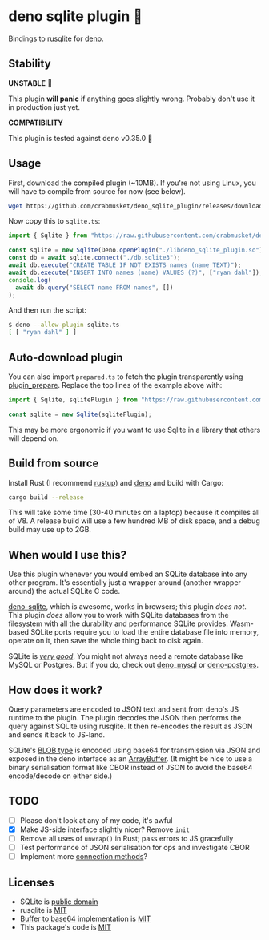# deno sqlite plugin :seedling:

Bindings to [rusqlite](https://github.com/jgallagher/rusqlite) for [deno](https://deno.land).

## Stability

**UNSTABLE** :rotating_light:

This plugin **will panic** if anything goes slightly wrong.
Probably don't use it in production just yet.

**COMPATIBILITY**

This plugin is tested against deno v0.35.0 🦕

## Usage

First, download the compiled plugin (~10MB).
If you're not using Linux, you will have to compile from source for now (see below).

```bash
wget https://github.com/crabmusket/deno_sqlite_plugin/releases/download/v0.2/libdeno_sqlite_plugin.so
```

Now copy this to `sqlite.ts`:

```ts
import { Sqlite } from "https://raw.githubusercontent.com/crabmusket/deno_sqlite_plugin/v0.2/src/mod.ts";

const sqlite = new Sqlite(Deno.openPlugin("./libdeno_sqlite_plugin.so"));
const db = await sqlite.connect("./db.sqlite3");
await db.execute("CREATE TABLE IF NOT EXISTS names (name TEXT)");
await db.execute("INSERT INTO names (name) VALUES (?)", ["ryan dahl"]);
console.log(
  await db.query("SELECT name FROM names", [])
);
```

And then run the script:

```bash
$ deno --allow-plugin sqlite.ts
[ [ "ryan dahl" ] ]
```

## Auto-download plugin

You can also import `prepared.ts` to fetch the plugin transparently using [plugin_prepare](https://github.com/manyuanrong/deno-plugin-prepare).
Replace the top lines of the example above with:

```ts
import { Sqlite, sqlitePlugin } from "https://raw.githubusercontent.com/crabmusket/deno_sqlite_plugin/v0.2/src/prepared.ts";

const sqlite = new Sqlite(sqlitePlugin);
```

This may be more ergonomic if you want to use Sqlite in a library that others will depend on.

## Build from source

Install Rust (I recommend [rustup](https://rustup.rs/)) and [deno](https://deno.land/#install) and build with Cargo:

```bash
cargo build --release
```

This will take some time (30-40 minutes on a laptop) because it compiles all of V8.
A release build will use a few hundred MB of disk space, and a debug build may use up to 2GB.

## When would I use this?

Use this plugin whenever you would embed an SQLite database into any other program.
It's essentially just a wrapper around (another wrapper around) the actual SQLite C code.

[deno-sqlite](https://github.com/dyedgreen/deno-sqlite), which is awesome, works in browsers; this plugin _does not_.
This plugin _does_ allow you to work with SQLite databases from the filesystem with all the durability and performance SQLite provides.
Wasm-based SQLite ports require you to load the entire database file into memory, operate on it, then save the whole thing back to disk again.

SQLite is [_very good_](https://sqlite.org/testing.html).
You might not always need a remote database like MySQL or Postgres.
But if you do, check out [deno_mysql](https://github.com/manyuanrong/deno_mysql) or [deno-postgres](https://github.com/buildondata/deno-postgres).

## How does it work?

Query parameters are encoded to JSON text and sent from deno's JS runtime to the plugin.
The plugin decodes the JSON then performs the query against SQLite using rusqlite.
It then re-encodes the result as JSON and sends it back to JS-land.

SQLite's [BLOB type](https://www.sqlite.org/datatype3.html) is encoded using base64 for transmission via JSON and exposed in the deno interface as an [ArrayBuffer](https://developer.mozilla.org/en-US/docs/Web/JavaScript/Reference/Global_Objects/ArrayBuffer).
(It might be nice to use a binary serialisation format like CBOR instead of JSON to avoid the base64 encode/decode on either side.)

## TODO

- [ ] Please don't look at any of my code, it's awful
- [x] Make JS-side interface slightly nicer? Remove `init`
- [ ] Remove all uses of `unwrap()` in Rust; pass errors to JS gracefully
- [ ] Test performance of JSON serialisation for ops and investigate CBOR
- [ ] Implement more [connection methods](https://docs.rs/rusqlite/0.21.0/rusqlite/struct.Connection.html)?

## Licenses

* SQLite is [public domain](https://sqlite.org/copyright.html)
* rusqlite is [MIT](https://github.com/jgallagher/rusqlite/blob/master/LICENSE)
* [Buffer to base64](./src/bufferToBase64.js) implementation is [MIT](https://gist.githubusercontent.com/jonleighton/958841/raw/fb05a8632efb75d85d43deb593df04367ce48371/base64ArrayBuffer.js)
* This package's code is [MIT](./LICENSE)
